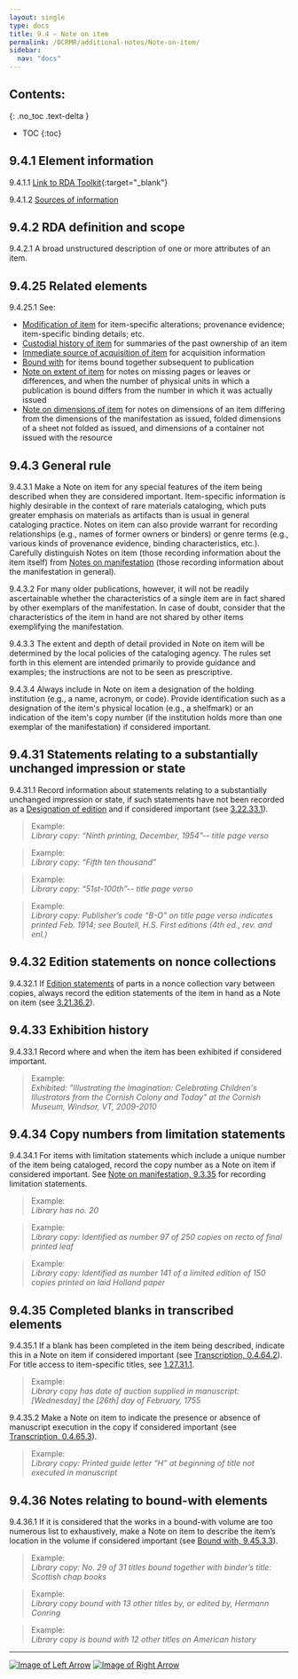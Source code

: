```yaml
---
layout: single
type: docs
title: 9.4 — Note on item
permalink: /DCRMR/additional-notes/Note-on-item/
sidebar:
  nav: "docs"
---
```


## Contents:
{: .no_toc .text-delta }

- TOC
{:toc}

## 9.4.1 Element information

<a name="9.4.1.1">9.4.1.1</a> [Link to RDA Toolkit](https://access.rdatoolkit.org/Content/Index?externalId=en-US_ala-d135d10a-4888-3955-bdb7-30a23c1add97){:target="_blank"}

<a name="9.4.1.2">9.4.1.2</a> [Sources of information](/DCRMR/additional-notes/#9011-sources-of-information)

## 9.4.2 RDA definition and scope

<a name="9.4.2.1">9.4.2.1</a> A broad unstructured description of one or more attributes of an item.

## 9.4.25 Related elements

<a name="9.4.25.1">9.4.25.1</a> See:

+ [Modification of item](/DCRMR/additional-notes/Modification-of-item/) for item-specific alterations; provenance evidence; item-specific binding details; etc.
+ [Custodial history of item](/DCRMR/additional-notes/Custodial-history-of-item/) for summaries of the past ownership of an item
+ [Immediate source of acquisition of item](/DCRMR/additional-notes/Immediate-source-of-acquisition-of-item/) for acquisition information
+ [Bound with](/DCRMR/additional-notes/Bound-with/) for items bound together subsequent to publication
+ [Note on extent of item](/DCRMR/additional-notes/Note-on-extent-of-item/) for notes on missing pages or leaves or differences, and when the number of physical units in which a publication is bound differs from the number in which it was actually issued
+ [Note on dimensions of item](/DCRMR/additional-notes/Note-on-dimensions-of-item/) for notes on dimensions of an item differing from the dimensions of the manifestation as issued, folded dimensions of a sheet not folded as issued, and dimensions of a container not issued with the resource

## 9.4.3 General rule

<a name="9.4.3.1">9.4.3.1</a> Make a Note on item for any special features of the item being described when they are considered important. Item-specific information is highly desirable in the context of rare materials cataloging, which puts greater emphasis on materials as artifacts than is usual in general cataloging practice. Notes on item can also provide warrant for recording relationships (e.g., names of former owners or binders) or genre terms (e.g., various kinds of provenance evidence, binding characteristics, etc.). Carefully distinguish Notes on item (those recording information about the item itself) from [Notes on manifestation](/DCRMR/additional-notes/Note-on-manifestation) (those recording information about the manifestation in general).

<a name="9.4.3.2">9.4.3.2</a> For many older publications, however, it will not be readily ascertainable whether the characteristics of a single item are in fact shared by other exemplars of the manifestation. In case of doubt, consider that the characteristics of the item in hand are not shared by other items exemplifying the manifestation.

<a name="9.4.3.3">9.4.3.3</a> The extent and depth of detail provided in Note on item will be determined by the local policies of the cataloging agency. The rules set forth in this element are intended primarily to provide guidance and examples; the instructions are not to be seen as prescriptive.

<a name="9.4.3.4">9.4.3.4</a> Always include in Note on item a designation of the holding institution (e.g., a name, acronym, or code). Provide identification such as a designation of the item's physical location (e.g., a shelfmark) or an indication of the item's copy number (if the institution holds more than one exemplar of the manifestation) if considered important.

## 9.4.31 Statements relating to a substantially unchanged impression or state

<a name="9.4.31.1">9.4.31.1</a> Record information about statements relating to a substantially unchanged impression or state, if such statements have not been recorded as a [Designation of edition](/DCRMR/edition/Designation-of-edition/) and if considered important (see [3.22.33.1](/DCRMR/edition/Designation-of-edition/#3.22.33.1)).

>Example:  
><CITE>Library copy: “Ninth printing, December, 1954”-- title page verso</CITE>

>Example:  
><CITE>Library copy: “Fifth ten thousand”</CITE>

>Example:  
><CITE>Library copy: “51st-100th”-- title page verso</CITE>

>Example:  
><CITE>Library copy: Publisher’s code “B-O” on title page verso indicates printed Feb. 1914; see Boutell, H.S. First editions (4th ed., rev. and enl.)</CITE>

## 9.4.32 Edition statements on nonce collections

<a name="9.4.32.1">9.4.32.1</a> If [Edition statements](/DCRMR/edition/Edition-statement/) of parts in a nonce collection vary between copies, always record the edition statements of the item in hand as a Note on item (see [3.21.36.2](/DCRMR/edition/Edition-statement/#3.21.36.2)).

## 9.4.33 Exhibition history

<a name="9.4.33.1">9.4.33.1</a> Record where and when the item has been exhibited if considered important.

>Example:  
><CITE>Exhibited: "Illustrating the Imagination: Celebrating Children's Illustrators from the Cornish Colony and Today" at the Cornish Museum, Windsor, VT, 2009-2010</CITE>

## 9.4.34 Copy numbers from limitation statements

<a name="9.4.34.1">9.4.34.1</a> For items with limitation statements which include a unique number of the item being cataloged, record the copy number as a Note on item if considered important. See [Note on manifestation, 9.3.35](/DCRMR/additional-notes/Note-on-manifestation/#9335-limitation-statements) for recording limitation statements.

>Example:  
><CITE>Library has no. 20</CITE>

>Example:  
><CITE>Library copy: Identified as number 97 of 250 copies on recto of final printed leaf</CITE>

>Example:  
><CITE>Library copy: Identified as number 141 of a limited edition of 150 copies printed on laid Holland paper</CITE>

## 9.4.35 Completed blanks in transcribed elements

<a name="9.4.35.1">9.4.35.1</a> If a blank has been completed in the item being described, indicate this in a Note on item if considered important (see [Transcription, 0.4.64.2](/DCRMR/general-rules/Transcription/#0.4.64.2)). For title access to item-specific titles, see [1.27.31.1](/DCRMR/title/Title-of-item/#1.27.31.1).

>Example:  
><CITE>Library copy has date of auction supplied in manuscript: [Wednesday] the [26th] day of February, 1755</CITE>

<a name="9.4.35.2">9.4.35.2</a> Make a Note on item to indicate the presence or absence of manuscript execution in the copy if considered important (see [Transcription, 0.4.65.3](/DCRMR/general-rules/Transcription/#0.4.65.3)).

>Example:  
><CITE>Library copy: Printed guide letter “H” at beginning of title not executed in manuscript</CITE>

## 9.4.36 Notes relating to bound-with elements

<a name="9.4.36.1">9.4.36.1</a> If it is considered that the works in a bound-with volume are too numerous list to exhaustively, make a Note on item to describe the item’s location in the volume if considered important (see [Bound with, 9.45.3.3](/DCRMR/additional-notes/Bound-with/#9.45.3.3)).

>Example:  
><CITE>Library copy: No. 29 of 31 titles bound together with binder’s title: Scottish chap books</CITE>

>Example:  
><CITE>Library copy bound with 13 other titles by, or edited by, Hermann Conring</CITE>

>Example:  
><CITE>Library copy is bound with 12 other titles on American history</CITE>

---

[![Image of Left Arrow](https://rbms-bsc.github.io/DCRMR/assets/pictures/navigation/Arrow_Left.png "9.34 — Issued with")](/DCRMR/additional-notes/Issued-with/) [![Image of Right Arrow](https://rbms-bsc.github.io/DCRMR/assets/pictures/navigation/Arrow_Right.png "9.41 — Modification of item")](/DCRMR/additional-notes/Modification-of-item/)